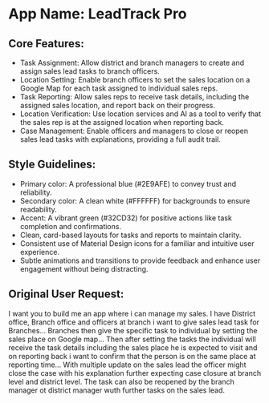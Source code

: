 # **App Name**: LeadTrack Pro

## Core Features:

- Task Assignment: Allow district and branch managers to create and assign sales lead tasks to branch officers.
- Location Setting: Enable branch officers to set the sales location on a Google Map for each task assigned to individual sales reps.
- Task Reporting: Allow sales reps to receive task details, including the assigned sales location, and report back on their progress.
- Location Verification: Use location services and AI as a tool to verify that the sales rep is at the assigned location when reporting back.
- Case Management: Enable officers and managers to close or reopen sales lead tasks with explanations, providing a full audit trail.

## Style Guidelines:

- Primary color: A professional blue (#2E9AFE) to convey trust and reliability.
- Secondary color: A clean white (#FFFFFF) for backgrounds to ensure readability.
- Accent: A vibrant green (#32CD32) for positive actions like task completion and confirmations.
- Clean, card-based layouts for tasks and reports to maintain clarity.
- Consistent use of Material Design icons for a familiar and intuitive user experience.
- Subtle animations and transitions to provide feedback and enhance user engagement without being distracting.

## Original User Request:
I want you to build me an app where i can manage my sales. I have District office, Branch office and officers at branch i want to give sales lead task for Branches... Branches then give the specific task to individual by setting the sales place on Google map... Then after setting the tasks the individual will receive the task details including the sales place he is expected to visit and on reporting back i want to confirm that the person is on the same place at reporting time... With multiple update on the sales lead the officer might close the case with his explanation further expecting case closure at branch level and district level. The task can also be reopened by the branch manager ot district manager wuth further tasks on the sales lead.
  